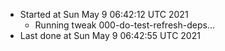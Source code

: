   - Started at Sun May  9 06:42:12 UTC 2021
    - Running tweak 000-do-test-refresh-deps...
  - Last done at Sun May  9 06:42:55 UTC 2021
